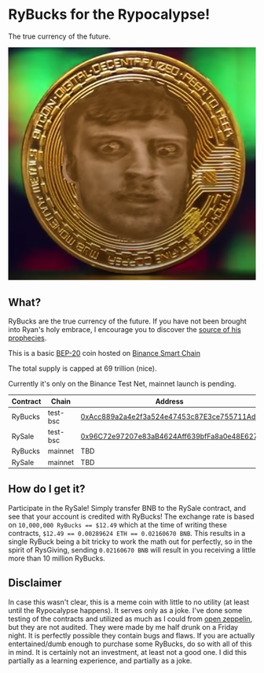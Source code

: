 # RyBucks for the Rypocalypse!

The true currency of the future.

![RyBucks Logo](./favicon.ico)

## What?

RyBucks are the true currency of the future. If you have not been brought into Ryan's holy embrace, I encourage you to discover the [source of his prophecies](https://youtu.be/-mKs-LKWzbU).

This is a basic [BEP-20](https://academy.binance.com/en/glossary/bep-20) coin hosted on [Binance Smart Chain](https://www.binance.org/en/smartChain)

The total supply is capped at 69 trillion (nice).

Currently it's only on the Binance Test Net, mainnet launch is pending.

| Contract | Chain    | Address                                    |
|----------|----------|--------------------------------------------|
| RyBucks  | test-bsc | [0xAcc889a2a4e2f3a524e47453c87E3ce755711Adf](https://testnet.bscscan.com/token/0xAcc889a2a4e2f3a524e47453c87E3ce755711Adf) |
| RySale   | test-bsc | [0x96C72e97207e83aB4624Aff639bfFa8a0e48E627](https://testnet.bscscan.com/address/0x96C72e97207e83aB4624Aff639bfFa8a0e48E627) |
| RyBucks  | mainnet  |   TBD    |
| RySale   | mainnet  |   TBD    |

## How do I get it?

Participate in the RySale! Simply transfer BNB to the RySale contract, and see that your account is credited with RyBucks! The exchange rate is based on `10,000,000 RyBucks == $12.49` which at the time of writing these contracts, `$12.49 == 0.00289624 ETH == 0.02160670 BNB`. This results in a single RyBuck being a bit tricky to work the math out for perfectly, so in the spirit of RysGiving, sending `0.02160670 BNB` will result in you receiving a little more than 10 million RyBucks.

## Disclaimer

In case this wasn't clear, this is a meme coin with little to no utility (at least until the Rypocalypse happens). It serves only as a joke. I've done some testing of the contracts and utilized as much as I could from [open zeppelin](https://openzeppelin.com/), but they are not audited. They were made by me half drunk on a Friday night. It is perfectly possible they contain bugs and flaws. If you are actually entertained/dumb enough to purchase some RyBucks, do so with all of this in mind. It is certainly not an investment, at least not a good one. I did this partially as a learning experience, and partially as a joke.
